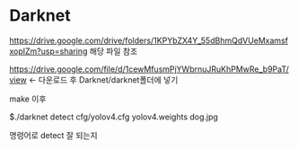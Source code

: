 # Darknet

https://drive.google.com/drive/folders/1KPYbZX4Y_55dBhmQdVUeMxamsfxopIZm?usp=sharing
해당 파일 참조

https://drive.google.com/file/d/1cewMfusmPjYWbrnuJRuKhPMwRe_b9PaT/view <- 다운로드 후 Darknet/darknet폴더에 넣기

make 이후

$./darknet detect cfg/yolov4.cfg yolov4.weights dog.jpg

명령어로 detect 잘 되는지
